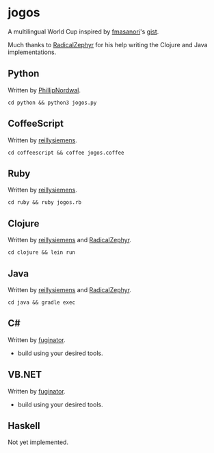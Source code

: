 jogos
=====

A multilingual World Cup inspired by [fmasanori]'s [gist][fmasanori-gist].

Much thanks to [RadicalZephyr] for his help writing the Clojure and Java implementations.

Python
------

Written by [PhillipNordwal].
```
cd python && python3 jogos.py
```

CoffeeScript
------------

Written by [reillysiemens].
```
cd coffeescript && coffee jogos.coffee
```

Ruby
----

Written by [reillysiemens].
```
cd ruby && ruby jogos.rb
```

Clojure
-------

Written by [reillysiemens] and [RadicalZephyr].
```
cd clojure && lein run
```

Java
----

Written by [reillysiemens] and [RadicalZephyr].
```
cd java && gradle exec
```

C#
--

Written by [fuginator].
* build using your desired tools.

VB.NET
------

Written by [fuginator].
* build using your desired tools.

Haskell
-------

Not yet implemented.

[fmasanori]: https://github.com/fmasanori
[fmasanori-gist]: https://gist.github.com/fmasanori/1288160dad16cc473a53
[RadicalZephyr]: https://github.com/RadicalZephyr
[reillysiemens]: https://github.com/reillysiemens
[fuginator]: https://github.com/fuginator
[PhillipNordwal]: https://github.com/PhillipNordwal
